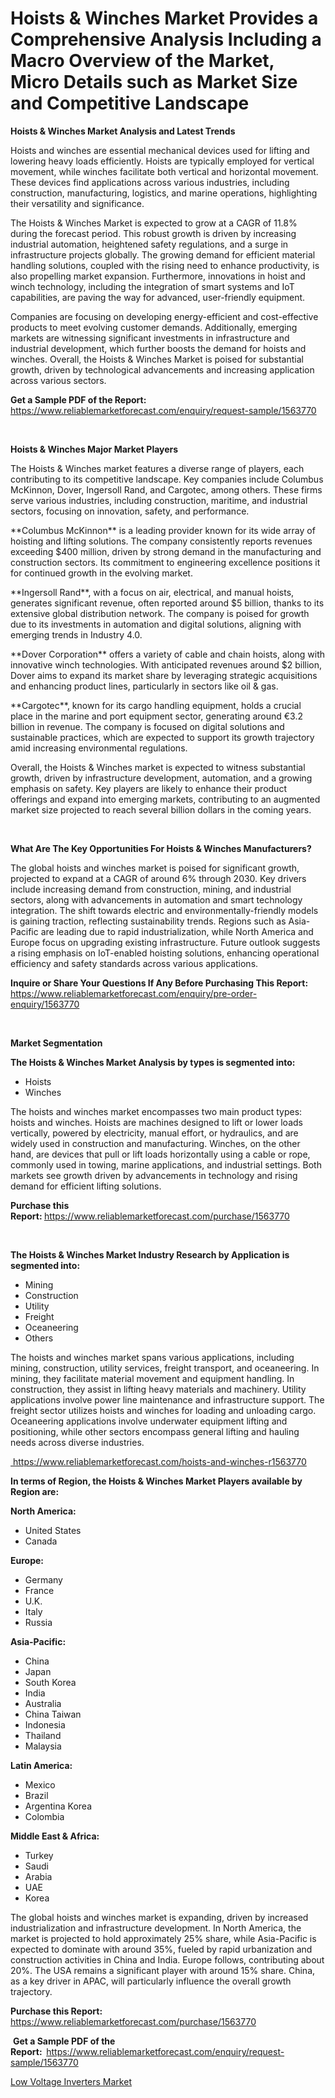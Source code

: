 <p><h1>Hoists & Winches Market Provides a Comprehensive Analysis Including a Macro Overview of the Market, Micro Details such as Market Size and Competitive Landscape</h1></p><p><strong>Hoists & Winches Market Analysis and Latest Trends</strong></p>
<p><p>Hoists and winches are essential mechanical devices used for lifting and lowering heavy loads efficiently. Hoists are typically employed for vertical movement, while winches facilitate both vertical and horizontal movement. These devices find applications across various industries, including construction, manufacturing, logistics, and marine operations, highlighting their versatility and significance.</p><p>The Hoists & Winches Market is expected to grow at a CAGR of 11.8% during the forecast period. This robust growth is driven by increasing industrial automation, heightened safety regulations, and a surge in infrastructure projects globally. The growing demand for efficient material handling solutions, coupled with the rising need to enhance productivity, is also propelling market expansion. Furthermore, innovations in hoist and winch technology, including the integration of smart systems and IoT capabilities, are paving the way for advanced, user-friendly equipment.</p><p>Companies are focusing on developing energy-efficient and cost-effective products to meet evolving customer demands. Additionally, emerging markets are witnessing significant investments in infrastructure and industrial development, which further boosts the demand for hoists and winches. Overall, the Hoists & Winches Market is poised for substantial growth, driven by technological advancements and increasing application across various sectors.</p></p>
<p><strong>Get a Sample PDF of the Report:&nbsp;</strong> <a href="https://www.reliablemarketforecast.com/enquiry/request-sample/1563770?utm_campaign=1890&utm_medium=2&utm_source=Github&utm_content=ia&utm_term=22022025&utm_id=hoists-winches">https://www.reliablemarketforecast.com/enquiry/request-sample/1563770</a></p>
<p>&nbsp;</p>
<p><strong>Hoists & Winches Major Market Players</strong></p>
<p><p>The Hoists & Winches market features a diverse range of players, each contributing to its competitive landscape. Key companies include Columbus McKinnon, Dover, Ingersoll Rand, and Cargotec, among others. These firms serve various industries, including construction, maritime, and industrial sectors, focusing on innovation, safety, and performance.</p><p>**Columbus McKinnon** is a leading provider known for its wide array of hoisting and lifting solutions. The company consistently reports revenues exceeding $400 million, driven by strong demand in the manufacturing and construction sectors. Its commitment to engineering excellence positions it for continued growth in the evolving market.</p><p>**Ingersoll Rand**, with a focus on air, electrical, and manual hoists, generates significant revenue, often reported around $5 billion, thanks to its extensive global distribution network. The company is poised for growth due to its investments in automation and digital solutions, aligning with emerging trends in Industry 4.0.</p><p>**Dover Corporation** offers a variety of cable and chain hoists, along with innovative winch technologies. With anticipated revenues around $2 billion, Dover aims to expand its market share by leveraging strategic acquisitions and enhancing product lines, particularly in sectors like oil & gas.</p><p>**Cargotec**, known for its cargo handling equipment, holds a crucial place in the marine and port equipment sector, generating around €3.2 billion in revenue. The company is focused on digital solutions and sustainable practices, which are expected to support its growth trajectory amid increasing environmental regulations.</p><p>Overall, the Hoists & Winches market is expected to witness substantial growth, driven by infrastructure development, automation, and a growing emphasis on safety. Key players are likely to enhance their product offerings and expand into emerging markets, contributing to an augmented market size projected to reach several billion dollars in the coming years.</p></p>
<p>&nbsp;</p>
<p><strong>What Are The Key Opportunities For Hoists & Winches Manufacturers?</strong></p>
<p><p>The global hoists and winches market is poised for significant growth, projected to expand at a CAGR of around 6% through 2030. Key drivers include increasing demand from construction, mining, and industrial sectors, along with advancements in automation and smart technology integration. The shift towards electric and environmentally-friendly models is gaining traction, reflecting sustainability trends. Regions such as Asia-Pacific are leading due to rapid industrialization, while North America and Europe focus on upgrading existing infrastructure. Future outlook suggests a rising emphasis on IoT-enabled hoisting solutions, enhancing operational efficiency and safety standards across various applications.</p></p>
<p><strong>Inquire or Share Your Questions If Any Before Purchasing This Report:</strong> <a href="https://www.reliablemarketforecast.com/enquiry/pre-order-enquiry/1563770?utm_campaign=1890&utm_medium=2&utm_source=Github&utm_content=ia&utm_term=22022025&utm_id=hoists-winches">https://www.reliablemarketforecast.com/enquiry/pre-order-enquiry/1563770</a></p>
<p>&nbsp;</p>
<p><strong>Market Segmentation</strong></p>
<p><strong>The Hoists & Winches Market Analysis by types is segmented into:</strong></p>
<p><ul><li>Hoists</li><li>Winches</li></ul></p>
<p><p>The hoists and winches market encompasses two main product types: hoists and winches. Hoists are machines designed to lift or lower loads vertically, powered by electricity, manual effort, or hydraulics, and are widely used in construction and manufacturing. Winches, on the other hand, are devices that pull or lift loads horizontally using a cable or rope, commonly used in towing, marine applications, and industrial settings. Both markets see growth driven by advancements in technology and rising demand for efficient lifting solutions.</p></p>
<p><strong>Purchase this Report:&nbsp;</strong><a href="https://www.reliablemarketforecast.com/purchase/1563770?utm_campaign=1890&utm_medium=2&utm_source=Github&utm_content=ia&utm_term=22022025&utm_id=hoists-winches">https://www.reliablemarketforecast.com/purchase/1563770</a></p>
<p>&nbsp;</p>
<p><strong>The Hoists & Winches Market Industry Research by Application is segmented into:</strong></p>
<p><ul><li>Mining</li><li>Construction</li><li>Utility</li><li>Freight</li><li>Oceaneering</li><li>Others</li></ul></p>
<p><p>The hoists and winches market spans various applications, including mining, construction, utility services, freight transport, and oceaneering. In mining, they facilitate material movement and equipment handling. In construction, they assist in lifting heavy materials and machinery. Utility applications involve power line maintenance and infrastructure support. The freight sector utilizes hoists and winches for loading and unloading cargo. Oceaneering applications involve underwater equipment lifting and positioning, while other sectors encompass general lifting and hauling needs across diverse industries.</p></p>
<p><a href="https://www.reliablemarketforecast.com/hoists-and-winches-r1563770?utm_campaign=1890&utm_medium=2&utm_source=Github&utm_content=ia&utm_term=22022025&utm_id=hoists-winches">&nbsp;https://www.reliablemarketforecast.com/hoists-and-winches-r1563770</a></p>
<p><strong>In terms of Region, the Hoists & Winches Market Players available by Region are:</strong></p>
<p>
    <p> <strong> North America: </strong>
        <ul>
            <li>United States</li>
            <li>Canada</li>
        </ul>
        </p> 
    <p> <strong> Europe: </strong>
        <ul>
            <li>Germany</li>
            <li>France</li>
            <li>U.K.</li>
            <li>Italy</li>
            <li>Russia</li>
        </ul>
        </p> 
    <p> <strong> Asia-Pacific: </strong>
        <ul>
            <li>China</li>
            <li>Japan</li>
            <li>South Korea</li>
            <li>India</li>
            <li>Australia</li>
            <li>China Taiwan</li>
            <li>Indonesia</li>
            <li>Thailand</li>
            <li>Malaysia</li>
        </ul>
        </p> 
    <p> <strong> Latin America: </strong>
        <ul>
            <li>Mexico</li>
            <li>Brazil</li>
            <li>Argentina Korea</li>
            <li>Colombia</li>
        </ul>
        </p> 
    <p> <strong> Middle East & Africa: </strong>
        <ul>
            <li>Turkey</li>
            <li>Saudi</li>
            <li>Arabia</li>
            <li>UAE</li>
            <li>Korea</li>
        </ul>
    </p>
    </p>
<p><p>The global hoists and winches market is expanding, driven by increased industrialization and infrastructure development. In North America, the market is projected to hold approximately 25% share, while Asia-Pacific is expected to dominate with around 35%, fueled by rapid urbanization and construction activities in China and India. Europe follows, contributing about 20%. The USA remains a significant player with around 15% share. China, as a key driver in APAC, will particularly influence the overall growth trajectory.</p></p>
<p><strong>Purchase this Report: </strong><a href="https://www.reliablemarketforecast.com/purchase/1563770?utm_campaign=1890&utm_medium=2&utm_source=Github&utm_content=ia&utm_term=22022025&utm_id=hoists-winches">https://www.reliablemarketforecast.com/purchase/1563770</a></p>
<p>&nbsp;<strong>Get a Sample PDF of the Report:&nbsp;&nbsp;</strong><a href="https://www.reliablemarketforecast.com/enquiry/request-sample/1563770?utm_campaign=1890&utm_medium=2&utm_source=Github&utm_content=ia&utm_term=22022025&utm_id=hoists-winches">https://www.reliablemarketforecast.com/enquiry/request-sample/1563770</a></p>
<p><strong></strong></p>
<p><p><a href="https://github.com/lylyparadise/Market-Research-Report-List-6/blob/main/low-voltage-inverters-market.md?utm_campaign=1890&utm_medium=2&utm_source=Github&utm_content=ia&utm_term=22022025&utm_id=hoists-winches">Low Voltage Inverters Market</a></p></p>